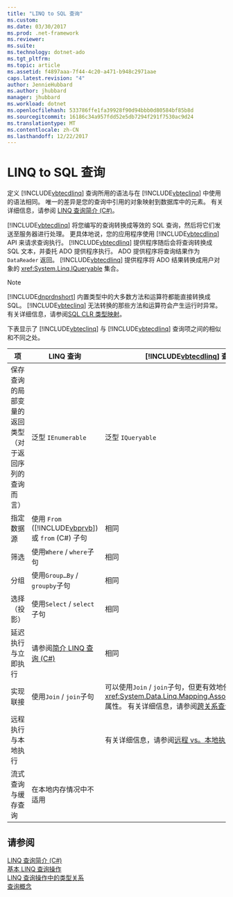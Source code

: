 ```yaml
---
title: "LINQ to SQL 查询"
ms.custom: 
ms.date: 03/30/2017
ms.prod: .net-framework
ms.reviewer: 
ms.suite: 
ms.technology: dotnet-ado
ms.tgt_pltfrm: 
ms.topic: article
ms.assetid: f4897aaa-7f44-4c20-a471-b948c2971aae
caps.latest.revision: "4"
author: JennieHubbard
ms.author: jhubbard
manager: jhubbard
ms.workload: dotnet
ms.openlocfilehash: 533786ffe1fa39928f90d94bbb0d80584bf85b8d
ms.sourcegitcommit: 16186c34a957fdd52e5db7294f291f7530ac9d24
ms.translationtype: MT
ms.contentlocale: zh-CN
ms.lasthandoff: 12/22/2017
---
```

# <a name="linq-to-sql-queries"></a>LINQ to SQL 查询
定义 [!INCLUDE[vbtecdlinq](../../../../../../includes/vbtecdlinq-md.md)] 查询所用的语法与在 [!INCLUDE[vbteclinq](../../../../../../includes/vbteclinq-md.md)] 中使用的语法相同。 唯一的差异是您的查询中引用的对象映射到数据库中的元素。 有关详细信息，请参阅 [LINQ 查询简介 (C#)](~/docs/csharp/programming-guide/concepts/linq/introduction-to-linq-queries.md)。  
  
 [!INCLUDE[vbtecdlinq](../../../../../../includes/vbtecdlinq-md.md)] 将您编写的查询转换成等效的 SQL 查询，然后将它们发送至服务器进行处理。 更具体地说，您的应用程序使用 [!INCLUDE[vbtecdlinq](../../../../../../includes/vbtecdlinq-md.md)] API 来请求查询执行。 [!INCLUDE[vbtecdlinq](../../../../../../includes/vbtecdlinq-md.md)] 提供程序随后会将查询转换成 SQL 文本，并委托 ADO 提供程序执行。 ADO 提供程序将查询结果作为 `DataReader` 返回。 [!INCLUDE[vbtecdlinq](../../../../../../includes/vbtecdlinq-md.md)] 提供程序将 ADO 结果转换成用户对象的 <xref:System.Linq.IQueryable> 集合。  
  
> [!NOTE]
>  [!INCLUDE[dnprdnshort](../../../../../../includes/dnprdnshort-md.md)] 内置类型中的大多数方法和运算符都能直接转换成 SQL。 [!INCLUDE[vbteclinq](../../../../../../includes/vbteclinq-md.md)] 无法转换的那些方法和运算符会产生运行时异常。 有关详细信息，请参阅[SQL CLR 类型映射](../../../../../../docs/framework/data/adonet/sql/linq/sql-clr-type-mapping.md)。  
  
 下表显示了 [!INCLUDE[vbteclinq](../../../../../../includes/vbteclinq-md.md)] 与 [!INCLUDE[vbtecdlinq](../../../../../../includes/vbtecdlinq-md.md)] 查询项之间的相似和不同之处。  
  
|项|LINQ 查询|[!INCLUDE[vbtecdlinq](../../../../../../includes/vbtecdlinq-md.md)] 查询|  
|----------|----------------|----------------------------------------------------------------------|  
|保存查询的局部变量的返回类型（对于返回序列的查询而言）|泛型 `IEnumerable`|泛型 `IQueryable`|  
|指定数据源|使用 `From` ([!INCLUDE[vbprvb](../../../../../../includes/vbprvb-md.md)]) 或 `from` (C#) 子句|相同|  
|筛选|使用`Where` / `where`子句|相同|  
|分组|使用`Group…By` / `groupby`子句|相同|  
|选择（投影）|使用`Select` / `select`子句|相同|  
|延迟执行与立即执行|请参阅[简介 LINQ 查询 (C#)](~/docs/csharp/programming-guide/concepts/linq/introduction-to-linq-queries.md)|相同|  
|实现联接|使用`Join` / `join`子句|可以使用`Join` / `join`子句，但更有效地使用<xref:System.Data.Linq.Mapping.AssociationAttribute>属性。 有关详细信息，请参阅[跨关系查询](../../../../../../docs/framework/data/adonet/sql/linq/querying-across-relationships.md)。|  
|远程执行与本地执行||有关详细信息，请参阅[远程 vs。本地执行](../../../../../../docs/framework/data/adonet/sql/linq/remote-vs-local-execution.md)。|  
|流式查询与缓存查询|在本地内存情况中不适用||  
  
## <a name="see-also"></a>请参阅  
 [LINQ 查询简介 (C#)](~/docs/csharp/programming-guide/concepts/linq/introduction-to-linq-queries.md)  
 [基本 LINQ 查询操作](~/docs/csharp/programming-guide/concepts/linq/basic-linq-query-operations.md)  
 [LINQ 查询操作中的类型关系](~/docs/csharp/programming-guide/concepts/linq/type-relationships-in-linq-query-operations.md)  
 [查询概念](../../../../../../docs/framework/data/adonet/sql/linq/query-concepts.md)
